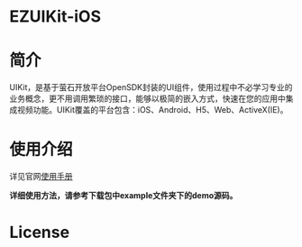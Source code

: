 EZUIKit-iOS
====

# 简介
UIKit，是基于萤石开放平台OpenSDK封装的UI组件，使用过程中不必学习专业的业务概念，更不用调用繁琐的接口，能够以极简的嵌入方式，快速在您的应用中集成视频功能。UIKit覆盖的平台包含：iOS、Android、H5、Web、ActiveX(IE)。
# 使用介绍
详见官网[使用手册](https://open.ys7.com/doc/zh/uikit/uikit_ios.html)

**详细使用方法，请参考下载包中example文件夹下的demo源码。**
# License
